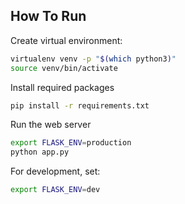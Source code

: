 ## How To Run

Create virtual environment:
```bash
virtualenv venv -p "$(which python3)"
source venv/bin/activate
```

Install required packages
```bash
pip install -r requirements.txt
```

Run the web server
```bash
export FLASK_ENV=production
python app.py
```


For development, set:
```bash
export FLASK_ENV=dev
```

